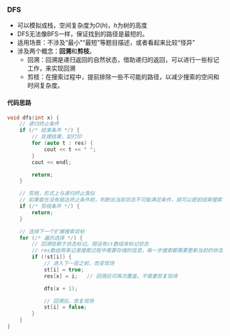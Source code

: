 ### DFS
- 可以模拟成栈，空间复杂度为$O(h)$，$h$为树的高度
- DFS无法像BFS一样，保证找到的路径是最短的。
- 适用场景：不涉及“最小”“最短”等题目描述，或者看起来比较“怪异”
- 涉及两个概念：**回溯**和**剪枝**。
  - 回溯：回溯是递归返回的自然状态，借助递归的返回，可以进行一些标记工作，来实现回溯
  - 剪枝：在搜索过程中，提前排除一些不可能的路径，以减少搜索的空间和时间复杂度。
#### 代码思路
```c++
void dfs(int x) {
    // 递归终止条件
    if (/* 结束条件 */) {
        // 处理结果，如打印
        for (auto t : res) {
            cout << t << " ";
        }
        cout << endl;

        return;
    }

    // 剪枝，形式上与递归终止类似
    // 如果能在没有抵达终止条件前，判断出当前状态不可能满足条件，就可以提前结束搜索
    if (/* 剪枝条件 */) {
        return;
    }

    // 选择下一个扩展搜索目标
    for (/* 遍历选择 */) {
        // 回溯依赖于状态标记。假设有st数组来标记状态
        // res数组用来记录搜索过程中需要存储的信息，每一步搜索都需要更新当前的状态，因题目而异
        if (!st[i]) {
            // 进入下一层之前，改变现场
            st[i] = true;
            res[x] = i;   // 回溯后可再次覆盖，不需要恢复现场

            dfs(x + 1);

            // 回溯后，恢复现场
            st[i] = false;
        }
    }
}
```